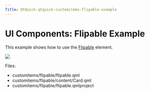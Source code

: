 ```yaml
---
Title: QtQuick.qtquick-customitems-flipable-example
---
```

        
UI Components: Flipable Example
===============================

<span class="subtitle"></span>
<span id="details"></span>
This example shows how to use the [Flipable](../QtQuick.Flipable.md) element.

![](https://developer.ubuntu.com/static/devportal_uploaded/4b8f6491-aa8c-44e7-8b3f-ce5398ae55e4-api/apps/qml/sdk-15.04.3/qtquick-customitems-flipable-example/images/qml-flipable-example.png)

Files:

-   customitems/flipable/flipable.qml
-   customitems/flipable/content/Card.qml
-   customitems/flipable/flipable.qmlproject

